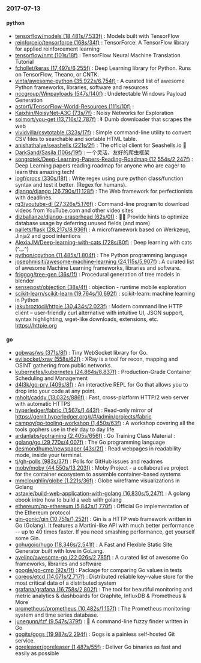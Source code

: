 ### 2017-07-13

#### python
* [tensorflow/models (18,481s/7,533f)](https://github.com/tensorflow/models) : Models built with TensorFlow
* [reinforceio/tensorforce (168s/34f)](https://github.com/reinforceio/tensorforce) : TensorForce: A TensorFlow library for applied reinforcement learning
* [tensorflow/nmt (101s/18f)](https://github.com/tensorflow/nmt) : TensorFlow Neural Machine Translation Tutorial
* [fchollet/keras (17,497s/6,255f)](https://github.com/fchollet/keras) : Deep Learning library for Python. Runs on TensorFlow, Theano, or CNTK.
* [vinta/awesome-python (35,922s/6,754f)](https://github.com/vinta/awesome-python) : A curated list of awesome Python frameworks, libraries, software and resources
* [nccgroup/Winpayloads (547s/140f)](https://github.com/nccgroup/Winpayloads) : Undetectable Windows Payload Generation
* [astorfi/TensorFlow-World-Resources (111s/10f)](https://github.com/astorfi/TensorFlow-World-Resources) : 
* [Kaixhin/NoisyNet-A3C (73s/7f)](https://github.com/Kaixhin/NoisyNet-A3C) : Noisy Networks for Exploration
* [soimort/you-get (13,716s/2,787f)](https://github.com/soimort/you-get) : ⏬ Dumb downloader that scrapes the web
* [vividvilla/csvtotable (323s/17f)](https://github.com/vividvilla/csvtotable) : Simple command-line utility to convert CSV files to searchable and sortable HTML table.
* [anishathalye/seashells (221s/2f)](https://github.com/anishathalye/seashells) : The official client for Seashells.io 🐚
* [DarkSand/Sasila (106s/19f)](https://github.com/DarkSand/Sasila) : 一个灵活、友好的爬虫框架
* [songrotek/Deep-Learning-Papers-Reading-Roadmap (12,554s/2,247f)](https://github.com/songrotek/Deep-Learning-Papers-Reading-Roadmap) : Deep Learning papers reading roadmap for anyone who are eager to learn this amazing tech!
* [iogf/crocs (330s/18f)](https://github.com/iogf/crocs) : Write regex using pure python class/function syntax and test it better. (Regex for humans).
* [django/django (26,790s/11,128f)](https://github.com/django/django) : The Web framework for perfectionists with deadlines.
* [rg3/youtube-dl (27,326s/5,176f)](https://github.com/rg3/youtube-dl) : Command-line program to download videos from YouTube.com and other video sites
* [dizballanze/django-eraserhead (62s/0f)](https://github.com/dizballanze/django-eraserhead) : 💂🏻 Provide hints to optimize database usage by deferring unused fields (and more)
* [pallets/flask (28,217s/8,936f)](https://github.com/pallets/flask) : A microframework based on Werkzeug, Jinja2 and good intentions
* [AlexiaJM/Deep-learning-with-cats (728s/80f)](https://github.com/AlexiaJM/Deep-learning-with-cats) : Deep learning with cats (^._.^)
* [python/cpython (11,485s/1,804f)](https://github.com/python/cpython) : The Python programming language
* [josephmisiti/awesome-machine-learning (24,115s/5,907f)](https://github.com/josephmisiti/awesome-machine-learning) : A curated list of awesome Machine Learning frameworks, libraries and software.
* [friggog/tree-gen (36s/1f)](https://github.com/friggog/tree-gen) : Procedural generation of tree models in blender
* [sensepost/objection (38s/4f)](https://github.com/sensepost/objection) : objection - runtime mobile exploration
* [scikit-learn/scikit-learn (19,764s/10,692f)](https://github.com/scikit-learn/scikit-learn) : scikit-learn: machine learning in Python
* [jakubroztocil/httpie (30,434s/2,023f)](https://github.com/jakubroztocil/httpie) : Modern command line HTTP client – user-friendly curl alternative with intuitive UI, JSON support, syntax highlighting, wget-like downloads, extensions, etc. https://httpie.org

#### go
* [gobwas/ws (371s/8f)](https://github.com/gobwas/ws) : Tiny WebSocket library for Go.
* [evilsocket/xray (558s/62f)](https://github.com/evilsocket/xray) : XRay is a tool for recon, mapping and OSINT gathering from public networks.
* [kubernetes/kubernetes (24,864s/8,837f)](https://github.com/kubernetes/kubernetes) : Production-Grade Container Scheduling and Management
* [d4l3k/go-pry (409s/8f)](https://github.com/d4l3k/go-pry) : An interactive REPL for Go that allows you to drop into your code at any point.
* [mholt/caddy (13,032s/886f)](https://github.com/mholt/caddy) : Fast, cross-platform HTTP/2 web server with automatic HTTPS
* [hyperledger/fabric (1,567s/1,443f)](https://github.com/hyperledger/fabric) : Read-only mirror of https://gerrit.hyperledger.org/r/#/admin/projects/fabric
* [campoy/go-tooling-workshop (1,450s/63f)](https://github.com/campoy/go-tooling-workshop) : A workshop covering all the tools gophers use in their day to day life
* [ardanlabs/gotraining (2,405s/656f)](https://github.com/ardanlabs/gotraining) : Go Training Class Material :
* [golang/go (29,770s/4,007f)](https://github.com/golang/go) : The Go programming language
* [desmondhume/newspaper (43s/2f)](https://github.com/desmondhume/newspaper) : Read webpages in readability mode, inside your terminal.
* [tj/gh-polls (983s/37f)](https://github.com/tj/gh-polls) : Polls for GitHub issues and readmes
* [moby/moby (44,550s/13,203f)](https://github.com/moby/moby) : Moby Project - a collaborative project for the container ecosystem to assemble container-based systems
* [mmcloughlin/globe (1,221s/36f)](https://github.com/mmcloughlin/globe) : Globe wireframe visualizations in Golang
* [astaxie/build-web-application-with-golang (16,830s/5,247f)](https://github.com/astaxie/build-web-application-with-golang) : A golang ebook intro how to build a web with golang
* [ethereum/go-ethereum (5,842s/1,770f)](https://github.com/ethereum/go-ethereum) : Official Go implementation of the Ethereum protocol
* [gin-gonic/gin (10,751s/1,252f)](https://github.com/gin-gonic/gin) : Gin is a HTTP web framework written in Go (Golang). It features a Martini-like API with much better performance -- up to 40 times faster. If you need smashing performance, get yourself some Gin.
* [gohugoio/hugo (18,346s/2,541f)](https://github.com/gohugoio/hugo) : A Fast and Flexible Static Site Generator built with love in GoLang.
* [avelino/awesome-go (22,026s/2,785f)](https://github.com/avelino/awesome-go) : A curated list of awesome Go frameworks, libraries and software
* [google/go-cmp (92s/1f)](https://github.com/google/go-cmp) : Package for comparing Go values in tests
* [coreos/etcd (14,071s/2,717f)](https://github.com/coreos/etcd) : Distributed reliable key-value store for the most critical data of a distributed system
* [grafana/grafana (16,758s/2,802f)](https://github.com/grafana/grafana) : The tool for beautiful monitoring and metric analytics & dashboards for Graphite, InfluxDB & Prometheus & More
* [prometheus/prometheus (10,482s/1,157f)](https://github.com/prometheus/prometheus) : The Prometheus monitoring system and time series database.
* [junegunn/fzf (9,547s/379f)](https://github.com/junegunn/fzf) : 🌸 A command-line fuzzy finder written in Go
* [gogits/gogs (19,987s/2,294f)](https://github.com/gogits/gogs) : Gogs is a painless self-hosted Git service.
* [goreleaser/goreleaser (1,487s/55f)](https://github.com/goreleaser/goreleaser) : Deliver Go binaries as fast and easily as possible
